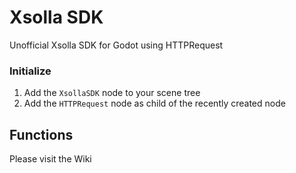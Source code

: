 # Xsolla SDK

Unofficial Xsolla SDK for Godot using HTTPRequest

### Initialize

1. Add the `XsollaSDK` node to your scene tree
2. Add the `HTTPRequest` node as child of the recently created node

## Functions

Please visit the Wiki
